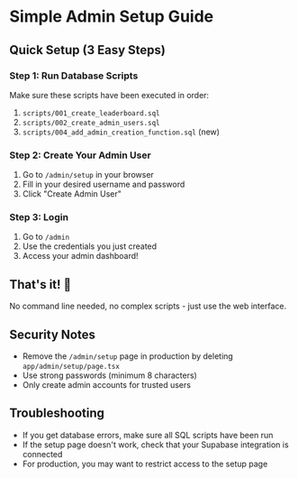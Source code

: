 # Simple Admin Setup Guide

## Quick Setup (3 Easy Steps)

### Step 1: Run Database Scripts
Make sure these scripts have been executed in order:
1. `scripts/001_create_leaderboard.sql` 
2. `scripts/002_create_admin_users.sql`
3. `scripts/004_add_admin_creation_function.sql` (new)

### Step 2: Create Your Admin User
1. Go to `/admin/setup` in your browser
2. Fill in your desired username and password
3. Click "Create Admin User"

### Step 3: Login
1. Go to `/admin` 
2. Use the credentials you just created
3. Access your admin dashboard!

## That's it! 🎉

No command line needed, no complex scripts - just use the web interface.

## Security Notes
- Remove the `/admin/setup` page in production by deleting `app/admin/setup/page.tsx`
- Use strong passwords (minimum 8 characters)
- Only create admin accounts for trusted users

## Troubleshooting
- If you get database errors, make sure all SQL scripts have been run
- If the setup page doesn't work, check that your Supabase integration is connected
- For production, you may want to restrict access to the setup page
